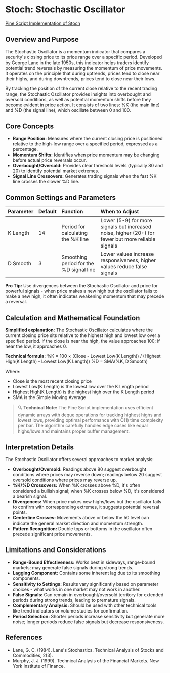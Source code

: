 # Stoch: Stochastic Oscillator

[Pine Script Implementation of Stoch](https://github.com/mihakralj/pinescript/blob/main/indicators/oscillators/stoch.pine)

## Overview and Purpose

The Stochastic Oscillator is a momentum indicator that compares a security's closing price to its price range over a specific period. Developed by George Lane in the late 1950s, this indicator helps traders identify potential trend reversals by measuring the momentum of price movements. It operates on the principle that during uptrends, prices tend to close near their highs, and during downtrends, prices tend to close near their lows.

By tracking the position of the current close relative to the recent trading range, the Stochastic Oscillator provides insights into overbought and oversold conditions, as well as potential momentum shifts before they become evident in price action. It consists of two lines: %K (the main line) and %D (the signal line), which oscillate between 0 and 100.

## Core Concepts

* **Range Position:** Measures where the current closing price is positioned relative to the high-low range over a specified period, expressed as a percentage.
* **Momentum Shifts:** Identifies when price momentum may be changing before actual price reversals occur.
* **Overbought/Oversold:** Provides clear threshold levels (typically 80 and 20) to identify potential market extremes.
* **Signal Line Crossovers:** Generates trading signals when the fast %K line crosses the slower %D line.

## Common Settings and Parameters

| Parameter | Default | Function | When to Adjust |
| :-------- | :------ | :------- | :------------ |
| K Length | 14 | Period for calculating the %K line | Lower (5-9) for more signals but increased noise, higher (20+) for fewer but more reliable signals |
| D Smooth | 3 | Smoothing period for the %D signal line | Lower values increase responsiveness, higher values reduce false signals |

**Pro Tip:** Use divergences between the Stochastic Oscillator and price for powerful signals - when price makes a new high but the oscillator fails to make a new high, it often indicates weakening momentum that may precede a reversal.

## Calculation and Mathematical Foundation

**Simplified explanation:**
The Stochastic Oscillator calculates where the current closing price sits relative to the highest high and lowest low over a specified period. If the close is near the high, the value approaches 100; if near the low, it approaches 0.

**Technical formula:**
%K = 100 × (Close - Lowest Low(K Length)) / (Highest High(K Length) - Lowest Low(K Length))
%D = SMA(%K, D Smooth)

Where:

* Close is the most recent closing price
* Lowest Low(K Length) is the lowest low over the K Length period
* Highest High(K Length) is the highest high over the K Length period
* SMA is the Simple Moving Average

> 🔍 **Technical Note:** The Pine Script implementation uses efficient dynamic arrays with deque operations for tracking highest highs and lowest lows, providing optimal performance with O(1) time complexity per bar. The algorithm carefully handles edge cases like equal highs/lows and maintains proper buffer management.

## Interpretation Details

The Stochastic Oscillator offers several approaches to market analysis:

* **Overbought/Oversold:** Readings above 80 suggest overbought conditions where prices may reverse down; readings below 20 suggest oversold conditions where prices may reverse up.
* **%K/%D Crossovers:** When %K crosses above %D, it's often considered a bullish signal; when %K crosses below %D, it's considered a bearish signal.
* **Divergences:** When price makes new highs/lows but the oscillator fails to confirm with corresponding extremes, it suggests potential reversal points.
* **Centerline Crosses:** Movements above or below the 50 level can indicate the general market direction and momentum strength.
* **Pattern Recognition:** Double tops or bottoms in the oscillator often precede significant price movements.

## Limitations and Considerations

* **Range-Bound Effectiveness:** Works best in sideways, range-bound markets; may generate false signals during strong trends.
* **Lagging Component:** Contains some inherent lag due to its smoothing components.
* **Sensitivity to Settings:** Results vary significantly based on parameter choices - what works in one market may not work in another.
* **False Signals:** Can remain in overbought/oversold territory for extended periods during strong trends, leading to premature signals.
* **Complementary Analysis:** Should be used with other technical tools like trend indicators or volume studies for confirmation.
* **Period Selection:** Shorter periods increase sensitivity but generate more noise; longer periods reduce false signals but decrease responsiveness.

## References

* Lane, G. C. (1984). Lane's Stochastics. Technical Analysis of Stocks and Commodities, 2(3).
* Murphy, J. J. (1999). Technical Analysis of the Financial Markets. New York Institute of Finance.
